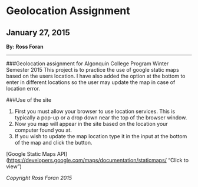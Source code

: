 # Geolocation Assignment
## January 27, 2015
**By: Ross Foran**

-----

###Geolocation assignment for Algonquin College Program Winter Semester 2015
This project is to practice the use of google static maps based on the users location.
I have also added the option at the bottom to enter in different locations so the user may update the map in case of location error.

###Use of the site
1. First you must allow your browser to use location services. This is typically a pop-up or a drop down near the top of the browser window.
2. Now you map will appear in the site based on the location your computer found you at.
3. If you wish to update the map location type it in the input at the bottom of the map and click the button.

[Google Static Maps API](https://developers.google.com/maps/documentation/staticmaps/ “Click to view”)

*Copyright Ross Foran 2015*
